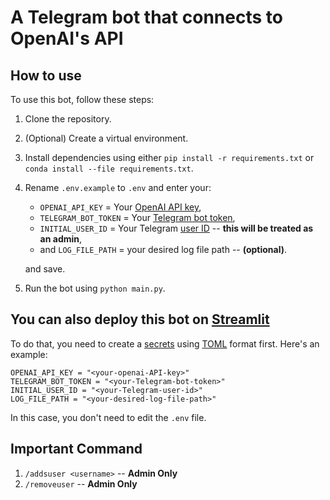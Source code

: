 # A Telegram bot that connects to OpenAI's API

## How to use
To use this bot, follow these steps:

1. Clone the repository.
2. (Optional) Create a virtual environment.
3. Install dependencies using either `pip install -r requirements.txt` or `conda install --file requirements.txt`.
4. Rename `.env.example` to `.env` and enter your:
    - `OPENAI_API_KEY` = Your [OpenAI API key](https://help.openai.com/en/articles/4936850-where-do-i-find-my-secret-api-key),
    - `TELEGRAM_BOT_TOKEN` = Your [Telegram bot token](https://medium.com/geekculture/generate-telegram-token-for-bot-api-d26faf9bf064),
    - `INITIAL_USER_ID` = Your Telegram [user ID](https://bigone.zendesk.com/hc/en-us/articles/360008014894-How-to-get-the-Telegram-user-ID-) -- **this will be treated as an admin**,
    - and `LOG_FILE_PATH` = your desired log file path -- **(optional)**.
    
    and save.
5. Run the bot using `python main.py`.

## You can also deploy this bot on [Streamlit](https://share.streamlit.io/)
To do that, you need to create a [secrets](https://docs.streamlit.io/streamlit-cloud/get-started/deploy-an-app/connect-to-data-sources/secrets-management) using [TOML](https://toml.io/en/latest) format first. Here's an example:

```
OPENAI_API_KEY = "<your-openai-API-key>"
TELEGRAM_BOT_TOKEN = "<your-Telegram-bot-token>"
INITIAL_USER_ID = "<your-Telegram-user-id>"
LOG_FILE_PATH = "<your-desired-log-file-path>"
```

In this case, you don't need to edit the `.env` file.

## Important Command
1. `/addsuser <username>` -- **Admin Only**
2. `/removeuser` -- **Admin Only**
